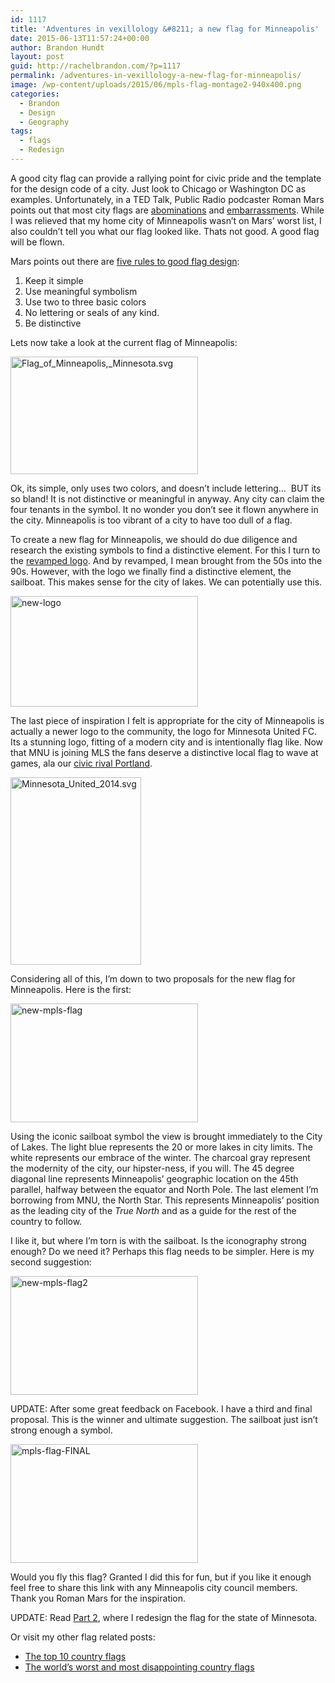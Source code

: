 ```yaml
---
id: 1117
title: 'Adventures in vexillology &#8211; a new flag for Minneapolis'
date: 2015-06-13T11:57:24+00:00
author: Brandon Hundt
layout: post
guid: http://rachelbrandon.com/?p=1117
permalink: /adventures-in-vexillology-a-new-flag-for-minneapolis/
image: /wp-content/uploads/2015/06/mpls-flag-montage2-940x400.png
categories:
  - Brandon
  - Design
  - Geography
tags:
  - flags
  - Redesign
---
```

A good city flag can provide a rallying point for civic pride and the template for the design code of a city. Just look to Chicago or Washington DC as examples. Unfortunately, in a TED Talk, Public Radio podcaster Roman Mars points out that most city flags are [abominations](https://en.wikipedia.org/wiki/Flag_of_Milwaukee) and [embarrassments](https://en.wikipedia.org/wiki/File:Cedar_rapids_flag.png). While I was relieved that my home city of Minneapolis wasn’t on Mars’ worst list, I also couldn’t tell you what our flag looked like. Thats not good. A good flag will be flown.<!--more-->



Mars points out there are [five rules to good flag design](http://99percentinvisible.org/episode/vexillonaire/):

  1. Keep it simple
  2. Use meaningful symbolism
  3. Use two to three basic colors
  4. No lettering or seals of any kind.
  5. Be distinctive

Lets now take a look at the current flag of Minneapolis:

[<img class="alignnone wp-image-1118 size-medium" src="http://rachelbrandon.com/wp-content/uploads/2015/06/Flag_of_Minneapolis_Minnesota.svg_-300x188.png" alt="Flag_of_Minneapolis,_Minnesota.svg" width="300" height="188" srcset="https://rachelbrandon.com/wp-content/uploads/2015/06/Flag_of_Minneapolis_Minnesota.svg_-300x188.png 300w, https://rachelbrandon.com/wp-content/uploads/2015/06/Flag_of_Minneapolis_Minnesota.svg_.png 319w" sizes="(max-width: 300px) 100vw, 300px" />](http://rachelbrandon.com/wp-content/uploads/2015/06/Flag_of_Minneapolis_Minnesota.svg_.png)

Ok, its simple, only uses two colors, and doesn’t include lettering…  BUT its so bland! It is not distinctive or meaningful in anyway. Any city can claim the four tenants in the symbol. It no wonder you don’t see it flown anywhere in the city. Minneapolis is too vibrant of a city to have too dull of a flag.

To create a new flag for Minneapolis, we should do due diligence and research the existing symbols to find a distinctive element. For this I turn to the [revamped logo](http://blogs.mprnews.org/cities/2015/02/new-minneapolis-logo-now-with-fewer-sailboats/). And by revamped, I mean brought from the 50s into the 90s. However, with the logo we finally find a distinctive element, the sailboat. This makes sense for the city of lakes. We can potentially use this.

[<img class="alignnone wp-image-1122 size-medium" src="http://rachelbrandon.com/wp-content/uploads/2015/06/new-logo-300x177.jpg" alt="new-logo" width="300" height="177" srcset="https://rachelbrandon.com/wp-content/uploads/2015/06/new-logo-300x177.jpg 300w, https://rachelbrandon.com/wp-content/uploads/2015/06/new-logo.jpg 845w" sizes="(max-width: 300px) 100vw, 300px" />](http://rachelbrandon.com/wp-content/uploads/2015/06/new-logo.jpg)

The last piece of inspiration I felt is appropriate for the city of Minneapolis is actually a newer logo to the community, the logo for Minnesota United FC. Its a stunning logo, fitting of a modern city and is intentionally flag like. Now that MNU is joining MLS the fans deserve a distinctive local flag to wave at games, ala our [civic rival Portland](https://en.wikipedia.org/wiki/Flag_of_Portland,_Oregon#/media/File:Portland_Flags_%2B_Smoke.jpg).

<img class="alignnone wp-image-1120 size-medium" src="http://rachelbrandon.com/wp-content/uploads/2015/06/Minnesota_United_2014.svg_-209x300.png" alt="Minnesota_United_2014.svg" width="209" height="300" srcset="https://rachelbrandon.com/wp-content/uploads/2015/06/Minnesota_United_2014.svg_-209x300.png 209w, https://rachelbrandon.com/wp-content/uploads/2015/06/Minnesota_United_2014.svg_.png 400w" sizes="(max-width: 209px) 100vw, 209px" /> 

Considering all of this, I’m down to two proposals for the new flag for Minneapolis. Here is the first:

[<img class="alignnone wp-image-1123 size-medium" src="http://rachelbrandon.com/wp-content/uploads/2015/06/new-mpls-flag-300x190.png" alt="new-mpls-flag" width="300" height="190" srcset="https://rachelbrandon.com/wp-content/uploads/2015/06/new-mpls-flag-300x190.png 300w, https://rachelbrandon.com/wp-content/uploads/2015/06/new-mpls-flag.png 842w" sizes="(max-width: 300px) 100vw, 300px" />](http://rachelbrandon.com/wp-content/uploads/2015/06/new-mpls-flag.png)

Using the iconic sailboat symbol the view is brought immediately to the City of Lakes. The light blue represents the 20 or more lakes in city limits. The white represents our embrace of the winter. The charcoal gray represent the modernity of the city, our hipster-ness, if you will. The 45 degree diagonal line represents Minneapolis’ geographic location on the 45th parallel, halfway between the equator and North Pole. The last element I’m borrowing from MNU, the North Star. This represents Minneapolis’ position as the leading city of the _True North_ and as a guide for the rest of the country to follow.

I like it, but where I’m torn is with the sailboat. Is the iconography strong enough? Do we need it? Perhaps this flag needs to be simpler. Here is my second suggestion:

[<img class="alignnone size-medium wp-image-1124" src="http://rachelbrandon.com/wp-content/uploads/2015/06/new-mpls-flag2-300x190.png" alt="new-mpls-flag2" width="300" height="190" srcset="https://rachelbrandon.com/wp-content/uploads/2015/06/new-mpls-flag2-300x190.png 300w, https://rachelbrandon.com/wp-content/uploads/2015/06/new-mpls-flag2.png 842w" sizes="(max-width: 300px) 100vw, 300px" />](http://rachelbrandon.com/wp-content/uploads/2015/06/new-mpls-flag2.png)

UPDATE: After some great feedback on Facebook. I have a third and final proposal. This is the winner and ultimate suggestion. The sailboat just isn&#8217;t strong enough a symbol.

[<img class="alignnone size-medium wp-image-1130" src="http://rachelbrandon.com/wp-content/uploads/2015/06/mpls-flag-FINAL-300x190.png" alt="mpls-flag-FINAL" width="300" height="190" srcset="https://rachelbrandon.com/wp-content/uploads/2015/06/mpls-flag-FINAL-300x190.png 300w, https://rachelbrandon.com/wp-content/uploads/2015/06/mpls-flag-FINAL.png 599w" sizes="(max-width: 300px) 100vw, 300px" />](http://rachelbrandon.com/wp-content/uploads/2015/06/mpls-flag-FINAL.png)

Would you fly this flag? Granted I did this for fun, but if you like it enough feel free to share this link with any Minneapolis city council members. Thank you Roman Mars for the inspiration.

UPDATE: Read [Part 2](http://rachelbrandon.com/adventures-in-vexillology-a-new-flag-for-minnesota/), where I redesign the flag for the state of Minnesota.

Or visit my other flag related posts:

  * [The top 10 country flags](http://rachelbrandon.com/adventures-in-vexillology-the-top-10-best-designed-flags/)
  * [The world’s worst and most disappointing country flags](http://rachelbrandon.com/adventures-in-vexillology-mailbag-the-worlds-worst-and-most-disapointing-flags/)